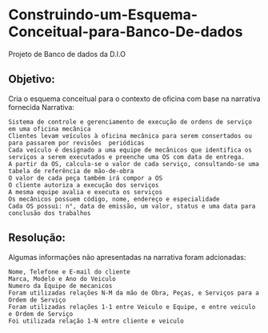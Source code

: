 # Construindo-um-Esquema-Conceitual-para-Banco-De-dados

Projeto de Banco de dados da D.I.O

## Objetivo:

Cria o esquema conceitual para o contexto de oficina com base na narrativa fornecida
Narrativa:

    Sistema de controle e gerenciamento de execução de ordens de serviço em uma oficina mecânica
    Clientes levam veículos à oficina mecânica para serem consertados ou para passarem por revisões  periódicas
    Cada veículo é designado a uma equipe de mecânicos que identifica os serviços a serem executados e preenche uma OS com data de entrega.
    A partir da OS, calcula-se o valor de cada serviço, consultando-se uma tabela de referência de mão-de-obra
    O valor de cada peça também irá compor a OS
    O cliente autoriza a execução dos serviços
    A mesma equipe avalia e executa os serviços
    Os mecânicos possuem código, nome, endereço e especialidade
    Cada OS possui: n°, data de emissão, um valor, status e uma data para conclusão dos trabalhos
 
 ## Resolução:
  Algumas informações não apresentadas na narrativa foram adcionadas:
	
	Nome, Telefone e E-mail do cliente
	Marca, Modelo e Ano do Veiculo
	Numero da Equipe de mecanicos
	Foram utilizadas relações N-M da mão de Obra, Peças, e Serviços para a Ordem de Serviço
	Foram utilizadas relações 1-1 entre Veiculo e Equipe, e entre veiculo e Ordem de Serviço
	Foi utilizada relação 1-N entre cliente e veiculo  
